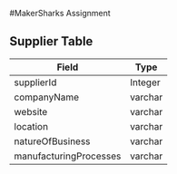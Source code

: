 #MakerSharks Assignment
 
## Supplier Table

| Field                   | Type    |
|-------------------------|---------|
| supplierId              | Integer |
| companyName             | varchar |
| website                 | varchar |
| location                | varchar |
| natureOfBusiness        | varchar |
| manufacturingProcesses  | varchar |

                                  
